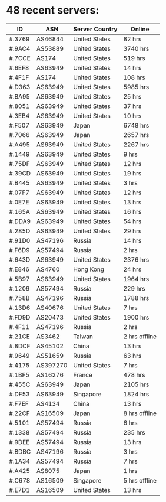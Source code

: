 # 48 recent servers:

| ID | ASN | Server Country | Online |
| ------ | ------ | ------ | ------ |
| #.3769 | AS46844 | United States | 82 hrs |
| #.9AC4 | AS53889 | United States | 3740 hrs |
| #.7CCE | AS174 | United States | 519 hrs |
| #.6EF8 | AS63949 | United States | 14 hrs |
| #.4F1F | AS174 | United States | 108 hrs |
| #.D363 | AS63949 | United States | 5985 hrs |
| #.BA95 | AS63949 | United States | 25 hrs |
| #.8051 | AS63949 | United States | 37 hrs |
| #.3EB4 | AS63949 | United States | 10 hrs |
| #.F507 | AS63949 | Japan | 6748 hrs |
| #.7066 | AS63949 | Japan | 2657 hrs |
| #.A495 | AS63949 | United States | 2267 hrs |
| #.1449 | AS63949 | United States | 9 hrs |
| #.75DF | AS63949 | United States | 12 hrs |
| #.39CD | AS63949 | United States | 19 hrs |
| #.B445 | AS63949 | United States | 3 hrs |
| #.07F7 | AS63949 | United States | 12 hrs |
| #.0E7E | AS63949 | United States | 13 hrs |
| #.165A | AS63949 | United States | 16 hrs |
| #.DDA9 | AS63949 | United States | 54 hrs |
| #.285D | AS63949 | United States | 29 hrs |
| #.91D0 | AS47196 | Russia | 14 hrs |
| #.F6D9 | AS57494 | Russia | 2 hrs |
| #.643D | AS63949 | United States | 2376 hrs |
| #.E846 | AS4760 | Hong Kong | 24 hrs |
| #.5B97 | AS63949 | United States | 1964 hrs |
| #.1209 | AS57494 | Russia | 229 hrs |
| #.758B | AS47196 | Russia | 1788 hrs |
| #.13D6 | AS40676 | United States | 7 hrs |
| #.FD9D | AS20473 | United States | 1900 hrs |
| #.4F11 | AS47196 | Russia | 2 hrs |
| #.21CE | AS3462 | Taiwan | 2 hrs offline |
| #.8DCF | AS45102 | China | 13 hrs |
| #.9649 | AS51659 | Russia | 63 hrs |
| #.4175 | AS397270 | United States | 7 hrs |
| #.1BF5 | AS16276 | France | 478 hrs |
| #.455C | AS63949 | Japan | 2105 hrs |
| #.DF53 | AS63949 | Singapore | 1824 hrs |
| #.F7EF | AS4134 | China | 13 hrs |
| #.22CF | AS16509 | Japan | 8 hrs offline |
| #.5101 | AS57494 | Russia | 6 hrs |
| #.1338 | AS57494 | Russia | 235 hrs |
| #.9DEE | AS57494 | Russia | 13 hrs |
| #.BDBC | AS47196 | Russia | 3 hrs |
| #.1A34 | AS57494 | Russia | 7 hrs |
| #.A425 | AS8075 | Japan | 1 hrs |
| #.C678 | AS16509 | Singapore | 5 hrs offline |
| #.E7D1 | AS16509 | United States | 13 hrs |

